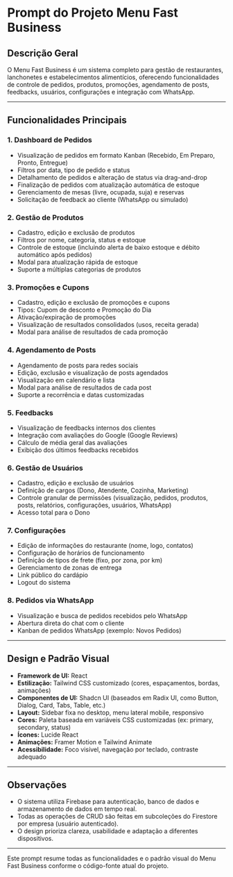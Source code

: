 # Prompt do Projeto Menu Fast Business

## Descrição Geral
O Menu Fast Business é um sistema completo para gestão de restaurantes, lanchonetes e estabelecimentos alimentícios, oferecendo funcionalidades de controle de pedidos, produtos, promoções, agendamento de posts, feedbacks, usuários, configurações e integração com WhatsApp.

---

## Funcionalidades Principais

### 1. Dashboard de Pedidos
- Visualização de pedidos em formato Kanban (Recebido, Em Preparo, Pronto, Entregue)
- Filtros por data, tipo de pedido e status
- Detalhamento de pedidos e alteração de status via drag-and-drop
- Finalização de pedidos com atualização automática de estoque
- Gerenciamento de mesas (livre, ocupada, suja) e reservas
- Solicitação de feedback ao cliente (WhatsApp ou simulado)

### 2. Gestão de Produtos
- Cadastro, edição e exclusão de produtos
- Filtros por nome, categoria, status e estoque
- Controle de estoque (incluindo alerta de baixo estoque e débito automático após pedidos)
- Modal para atualização rápida de estoque
- Suporte a múltiplas categorias de produtos

### 3. Promoções e Cupons
- Cadastro, edição e exclusão de promoções e cupons
- Tipos: Cupom de desconto e Promoção do Dia
- Ativação/expiração de promoções
- Visualização de resultados consolidados (usos, receita gerada)
- Modal para análise de resultados de cada promoção

### 4. Agendamento de Posts
- Agendamento de posts para redes sociais
- Edição, exclusão e visualização de posts agendados
- Visualização em calendário e lista
- Modal para análise de resultados de cada post
- Suporte a recorrência e datas customizadas

### 5. Feedbacks
- Visualização de feedbacks internos dos clientes
- Integração com avaliações do Google (Google Reviews)
- Cálculo de média geral das avaliações
- Exibição dos últimos feedbacks recebidos

### 6. Gestão de Usuários
- Cadastro, edição e exclusão de usuários
- Definição de cargos (Dono, Atendente, Cozinha, Marketing)
- Controle granular de permissões (visualização, pedidos, produtos, posts, relatórios, configurações, usuários, WhatsApp)
- Acesso total para o Dono

### 7. Configurações
- Edição de informações do restaurante (nome, logo, contatos)
- Configuração de horários de funcionamento
- Definição de tipos de frete (fixo, por zona, por km)
- Gerenciamento de zonas de entrega
- Link público do cardápio
- Logout do sistema

### 8. Pedidos via WhatsApp
- Visualização e busca de pedidos recebidos pelo WhatsApp
- Abertura direta do chat com o cliente
- Kanban de pedidos WhatsApp (exemplo: Novos Pedidos)

---

## Design e Padrão Visual
- **Framework de UI:** React
- **Estilização:** Tailwind CSS customizado (cores, espaçamentos, bordas, animações)
- **Componentes de UI:** Shadcn UI (baseados em Radix UI, como Button, Dialog, Card, Tabs, Table, etc.)
- **Layout:** Sidebar fixa no desktop, menu lateral mobile, responsivo
- **Cores:** Paleta baseada em variáveis CSS customizadas (ex: primary, secondary, status)
- **Ícones:** Lucide React
- **Animações:** Framer Motion e Tailwind Animate
- **Acessibilidade:** Foco visível, navegação por teclado, contraste adequado

---

## Observações
- O sistema utiliza Firebase para autenticação, banco de dados e armazenamento de dados em tempo real.
- Todas as operações de CRUD são feitas em subcoleções do Firestore por empresa (usuário autenticado).
- O design prioriza clareza, usabilidade e adaptação a diferentes dispositivos.

---

Este prompt resume todas as funcionalidades e o padrão visual do Menu Fast Business conforme o código-fonte atual do projeto. 